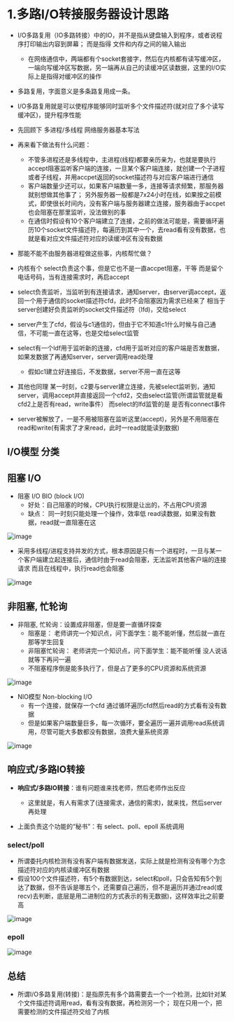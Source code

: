 # 1.多路I/O转接服务器设计思路  


* I/O多路复用（IO多路转接）中的IO，并不是指从键盘输入到程序，或者说程序打印输出内容到屏幕； 而是指得 文件和内存之间的输入输出  
    * 在网络通信中，两端都有个socket套接字，然后在内核都有读写缓冲区，一端向写缓冲区写数据，另一端再从自己的读缓冲区读数据，这里的I/O实际上是指得对缓冲区的操作  
* 多路复用，字面意义是多条路复用成一条。

* I/O多路复用就是可以使程序能够同时监听多个文件描述符(就对应了多个读写缓冲区)，提升程序性能  

* 先回顾下 多进程/多线程 网络服务器基本写法  

* 再来看下做法有什么问题：
    * 不管多进程还是多线程中，主进程(线程)都要亲历亲为，也就是要执行accept阻塞监听客户端的连接，一旦某个客户端连接，就创建一个子进程或者子线程，并用accpet返回的socket描述符与对应客户端进行通信    
    * 客户端数量少还可以，如果客户端数量一多，连接等请求频繁，那服务器就别想做其他事了； 另外服务器一般都是7x24小时在线，如果按之前模式，即使很长时间内，没有客户端与服务器建立连接，服务器由于accpet也会阻塞在那里监听，没法做别的事  
    * 在通信时假设有10个客户端建立了连接，之前的做法可能是，需要循环遍历10个socket文件描述符，每遍历到其中一个，去read看有没有数据，也就是看对应文件描述符对应的读缓冲区有没有数据  


* 那能不能不由服务器进程做这些事，内核帮忙做？  

* 内核有个 select负责这个事，但是它也不是一直accpet阻塞，干等  而是留个电话号码，当有连接需求时，再启accept  

* select负责监听，当监听到有连接请求，通知server，由server调accept，返回一个用于通信的socket描述符cfd，此时不会阻塞因为需求已经来了  相当于server创建好负责监听的socket文件描述符（lfd)，交给select  

* server产生了cfd，假设与c1通信的，但由于它不知道c1什么时候与自己通信，不可能一直在这等，也是交给select监管  

* select有一个ldf用于监听新的连接，cfd用于监听对应的客户端是否发数据，如果发数据了再通知server，server调用read处理  
    * 假如c1建立好连接后，不发数据，server不用一直在这等  

* 其他也同理  某一时刻，c2要与server建立连接，先被select监听到，通知server，调用accept并直接返回一个cfd2，交由select监管(所谓监管就是看cfd2上是否有read，write事件）  而select的lfd监管的是 是否有connect事件  
* server被解放了，一是不用被阻塞在监听这里(accept)，另外是不用阻塞在read和write(有需求了才来read，此时一read就能读到数据)  


## I/O模型 分类


## 阻塞 I/O  

* 阻塞 I/O  BIO (block I/O)  
    * 好处：自己阻塞的时候，CPU执行权限是让出的，不占用CPU资源 
    * 缺点： 同一时刻只能处理一个操作，效率低   read读数据，如果没有数据，read就一直阻塞在这  

![image](https://user-images.githubusercontent.com/58176267/179210478-ec325f69-bd11-42a0-9f6e-7bbffdf4a577.png)  

* 采用多线程/进程支持并发的方式，根本原因是只有一个进程时，一旦与某一个客户端建立起连接后，通信时由于read会阻塞，无法监听其他客户端的连接请求   而且在线程中，执行read也会阻塞  

![image](https://user-images.githubusercontent.com/58176267/179211440-27a2e139-b30d-490a-b391-bc1f0da3b44b.png)  

## 非阻塞, 忙轮询

* 非阻塞, 忙轮询：设置成非阻塞，但是要一直循环探查
    * 阻塞是： 老师讲完一个知识点，问下面学生：能不能听懂，然后就一直在那等学生回复  
    * 非阻塞忙轮询： 老师讲完一个知识点，问下面学生：能不能听懂  没人说话就等下再问一遍
    * 不阻塞程序倒是能多执行了，但是占了更多的CPU资源和系统资源

![image](https://user-images.githubusercontent.com/58176267/179212138-d43149b6-9c81-45cd-bdeb-1f06ab8701ad.png)

* NIO模型  Non-blocking I/O  
    * 有一个连接，就保存一个cfd  通过循环遍历cfd然后read的方式看有没有数据  
    * 但是如果客户端数量巨多，每一次循环，要全遍历一遍并调用read系统调用，尽管可能大多数都没有数据，浪费大量系统资源  
    
![image](https://user-images.githubusercontent.com/58176267/179213195-ec3e435d-2a19-4236-9165-576a0118caf1.png)  


## 响应式/多路IO转接  

* **响应式/多路IO转接**：谁有问题谁来找老师，然后老师作出反应  
    * 这里就是，有人有需求了(连接需求，通信的需求)，就来找，然后server再处理  


* 上面负责这个功能的“秘书”：有 select、poll、epoll  系统调用  

### select/poll  

* 所谓委托内核检测有没有客户端有数据发送，实际上就是检测有没有哪个为念描述符对应的内核读缓冲区有数据  
* 假设100个文件描述符，有5个有数据到达，select和poll，只会告知有5个到达了数据，但不告诉是哪五个，还需要自己遍历，但不是遍历并通过read(或recv)去判断，底层是用二进制位的方式表示的有无数据)，这样效率比之前要高  

![image](https://user-images.githubusercontent.com/58176267/179213648-5e8904b6-affd-4b6a-a64b-6a729fa932b2.png)


### epoll  

![image](https://user-images.githubusercontent.com/58176267/179214153-57065d11-6eb0-4a70-b8ce-d391ac66b0f6.png)



## 总结  

* 所谓I/O多路复用(转接)：是指原先有多个路需要去一个一个检测，比如针对某个文件描述符调用read，看有没有数据，再检测另一个； 现在只用一个，把需要检测的文件描述符交给了内核  







